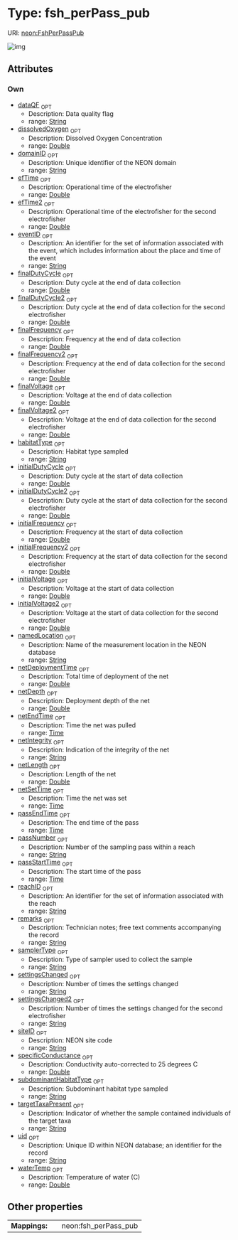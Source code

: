 
# Type: fsh_perPass_pub




URI: [neon:FshPerPassPub](https://data.neonscience.org/FshPerPassPub)


![img](http://yuml.me/diagram/nofunky;dir:TB/class/[FshPerPassPub&#124;uid:string%20%3F;domainID:string%20%3F;siteID:string%20%3F;remarks:string%20%3F;eventID:string%20%3F;targetTaxaPresent:string%20%3F;waterTemp:double%20%3F;specificConductance:double%20%3F;dissolvedOxygen:double%20%3F;habitatType:string%20%3F;samplerType:string%20%3F;dataQF:string%20%3F;namedLocation:string%20%3F;efTime:double%20%3F;efTime2:double%20%3F;finalDutyCycle:double%20%3F;finalDutyCycle2:double%20%3F;finalFrequency:double%20%3F;finalFrequency2:double%20%3F;finalVoltage:double%20%3F;finalVoltage2:double%20%3F;initialDutyCycle:double%20%3F;initialDutyCycle2:double%20%3F;initialFrequency:double%20%3F;initialFrequency2:double%20%3F;initialVoltage:double%20%3F;initialVoltage2:double%20%3F;netDeploymentTime:double%20%3F;netDepth:double%20%3F;netEndTime:time%20%3F;netIntegrity:string%20%3F;netLength:double%20%3F;netSetTime:time%20%3F;passEndTime:time%20%3F;passNumber:string%20%3F;passStartTime:time%20%3F;reachID:string%20%3F;settingsChanged:string%20%3F;settingsChanged2:string%20%3F;subdominantHabitatType:string%20%3F])

## Attributes


### Own

 * [dataQF](dataQF.md)  <sub>OPT</sub>
    * Description: Data quality flag
    * range: [String](types/String.md)
 * [dissolvedOxygen](dissolvedOxygen.md)  <sub>OPT</sub>
    * Description: Dissolved Oxygen Concentration
    * range: [Double](types/Double.md)
 * [domainID](domainID.md)  <sub>OPT</sub>
    * Description: Unique identifier of the NEON domain
    * range: [String](types/String.md)
 * [efTime](efTime.md)  <sub>OPT</sub>
    * Description: Operational time of the electrofisher
    * range: [Double](types/Double.md)
 * [efTime2](efTime2.md)  <sub>OPT</sub>
    * Description: Operational time of the electrofisher for the second electrofisher
    * range: [Double](types/Double.md)
 * [eventID](eventID.md)  <sub>OPT</sub>
    * Description: An identifier for the set of information associated with the event, which includes information about the place and time of the event
    * range: [String](types/String.md)
 * [finalDutyCycle](finalDutyCycle.md)  <sub>OPT</sub>
    * Description: Duty cycle at the end of data collection
    * range: [Double](types/Double.md)
 * [finalDutyCycle2](finalDutyCycle2.md)  <sub>OPT</sub>
    * Description: Duty cycle at the end of data collection for the second electrofisher
    * range: [Double](types/Double.md)
 * [finalFrequency](finalFrequency.md)  <sub>OPT</sub>
    * Description: Frequency at the end of data collection
    * range: [Double](types/Double.md)
 * [finalFrequency2](finalFrequency2.md)  <sub>OPT</sub>
    * Description: Frequency at the end of data collection for the second electrofisher
    * range: [Double](types/Double.md)
 * [finalVoltage](finalVoltage.md)  <sub>OPT</sub>
    * Description: Voltage at the end of data collection
    * range: [Double](types/Double.md)
 * [finalVoltage2](finalVoltage2.md)  <sub>OPT</sub>
    * Description: Voltage at the end of data collection for the second electrofisher
    * range: [Double](types/Double.md)
 * [habitatType](habitatType.md)  <sub>OPT</sub>
    * Description: Habitat type sampled
    * range: [String](types/String.md)
 * [initialDutyCycle](initialDutyCycle.md)  <sub>OPT</sub>
    * Description: Duty cycle at the start of data collection
    * range: [Double](types/Double.md)
 * [initialDutyCycle2](initialDutyCycle2.md)  <sub>OPT</sub>
    * Description: Duty cycle at the start of data collection for the second electrofisher
    * range: [Double](types/Double.md)
 * [initialFrequency](initialFrequency.md)  <sub>OPT</sub>
    * Description: Frequency at the start of data collection
    * range: [Double](types/Double.md)
 * [initialFrequency2](initialFrequency2.md)  <sub>OPT</sub>
    * Description: Frequency at the start of data collection for the second electrofisher
    * range: [Double](types/Double.md)
 * [initialVoltage](initialVoltage.md)  <sub>OPT</sub>
    * Description: Voltage at the start of data collection
    * range: [Double](types/Double.md)
 * [initialVoltage2](initialVoltage2.md)  <sub>OPT</sub>
    * Description: Voltage at the start of data collection for the second electrofisher
    * range: [Double](types/Double.md)
 * [namedLocation](namedLocation.md)  <sub>OPT</sub>
    * Description: Name of the measurement location in the NEON database
    * range: [String](types/String.md)
 * [netDeploymentTime](netDeploymentTime.md)  <sub>OPT</sub>
    * Description: Total time of deployment of the net
    * range: [Double](types/Double.md)
 * [netDepth](netDepth.md)  <sub>OPT</sub>
    * Description: Deployment depth of the net
    * range: [Double](types/Double.md)
 * [netEndTime](netEndTime.md)  <sub>OPT</sub>
    * Description: Time the net was pulled
    * range: [Time](types/Time.md)
 * [netIntegrity](netIntegrity.md)  <sub>OPT</sub>
    * Description: Indication of the integrity of the net
    * range: [String](types/String.md)
 * [netLength](netLength.md)  <sub>OPT</sub>
    * Description: Length of the net
    * range: [Double](types/Double.md)
 * [netSetTime](netSetTime.md)  <sub>OPT</sub>
    * Description: Time the net was set
    * range: [Time](types/Time.md)
 * [passEndTime](passEndTime.md)  <sub>OPT</sub>
    * Description: The end time of the pass
    * range: [Time](types/Time.md)
 * [passNumber](passNumber.md)  <sub>OPT</sub>
    * Description: Number of the sampling pass within a reach
    * range: [String](types/String.md)
 * [passStartTime](passStartTime.md)  <sub>OPT</sub>
    * Description: The start time of the pass
    * range: [Time](types/Time.md)
 * [reachID](reachID.md)  <sub>OPT</sub>
    * Description: An identifier for the set of information associated with the reach
    * range: [String](types/String.md)
 * [remarks](remarks.md)  <sub>OPT</sub>
    * Description: Technician notes; free text comments accompanying the record
    * range: [String](types/String.md)
 * [samplerType](samplerType.md)  <sub>OPT</sub>
    * Description: Type of sampler used to collect the sample
    * range: [String](types/String.md)
 * [settingsChanged](settingsChanged.md)  <sub>OPT</sub>
    * Description: Number of times the settings changed
    * range: [String](types/String.md)
 * [settingsChanged2](settingsChanged2.md)  <sub>OPT</sub>
    * Description: Number of times the settings changed for the second electrofisher
    * range: [String](types/String.md)
 * [siteID](siteID.md)  <sub>OPT</sub>
    * Description: NEON site code
    * range: [String](types/String.md)
 * [specificConductance](specificConductance.md)  <sub>OPT</sub>
    * Description: Conductivity auto-corrected to 25 degrees C
    * range: [Double](types/Double.md)
 * [subdominantHabitatType](subdominantHabitatType.md)  <sub>OPT</sub>
    * Description: Subdominant habitat type sampled
    * range: [String](types/String.md)
 * [targetTaxaPresent](targetTaxaPresent.md)  <sub>OPT</sub>
    * Description: Indicator of whether the sample contained individuals of the target taxa
    * range: [String](types/String.md)
 * [uid](uid.md)  <sub>OPT</sub>
    * Description: Unique ID within NEON database; an identifier for the record
    * range: [String](types/String.md)
 * [waterTemp](waterTemp.md)  <sub>OPT</sub>
    * Description: Temperature of water (C)
    * range: [Double](types/Double.md)

## Other properties

|  |  |  |
| --- | --- | --- |
| **Mappings:** | | neon:fsh_perPass_pub |

